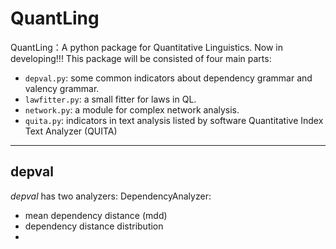 # QuantLing
QuantLing：A python package for Quantitative Linguistics.
Now in developing!!!
This package will be consisted of four main parts:
- `depval.py`: some common indicators about dependency grammar and valency grammar.
- `lawfitter.py`: a small fitter for laws in QL.
- `network.py`: a module for complex network analysis.
- `quita.py`:  indicators in text analysis listed by software Quantitative Index Text Analyzer (QUITA)
---
## depval
*depval* has two analyzers:
DependencyAnalyzer:
- mean dependency distance (mdd)
- dependency distance distribution
- 
